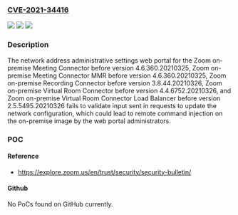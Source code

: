 ### [CVE-2021-34416](https://cve.mitre.org/cgi-bin/cvename.cgi?name=CVE-2021-34416)
![](https://img.shields.io/static/v1?label=Product&message=Zoom%20On-Premise%20Meeting%20Connector%20Controller%2C%20Zoom%20On-Premise%20Meeting%20Connector%20MMR%2C%20Zoom%20On-Premise%20Recording%20Connector%2C%20Zoom%20On-Premise%20Virtual%20Room%20Connector%2C%20Zoom%20On-Premise%20Virtual%20Room%20Connector%20Load%20Balancer&color=blue)
![](https://img.shields.io/static/v1?label=Version&message=n%2Fa&color=blue)
![](https://img.shields.io/static/v1?label=Vulnerability&message=Improper%20Neutralization%20of%20Special%20Elements%20used%20in%20an%20OS%20Command&color=brighgreen)

### Description

The network address administrative settings web portal for the Zoom on-premise Meeting Connector before version 4.6.360.20210325, Zoom on-premise Meeting Connector MMR before version 4.6.360.20210325, Zoom on-premise Recording Connector before version 3.8.44.20210326, Zoom on-premise Virtual Room Connector before version 4.4.6752.20210326, and Zoom on-premise Virtual Room Connector Load Balancer before version 2.5.5495.20210326 fails to validate input sent in requests to update the network configuration, which could lead to remote command injection on the on-premise image by the web portal administrators.

### POC

#### Reference
- https://explore.zoom.us/en/trust/security/security-bulletin/

#### Github
No PoCs found on GitHub currently.

